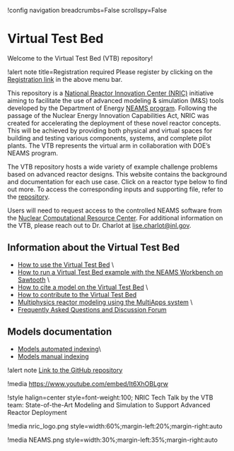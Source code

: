 !config navigation breadcrumbs=False scrollspy=False

# Virtual Test Bed

Welcome to the Virtual Test Bed (VTB) repository!

!alert note title=Registration required
Please register by clicking on the [Registration link](https://ncrcaims.inl.gov/vtb/VTBRegistration) in the above menu bar.

This repository is a [National Reactor Innovation Center (NRIC)](https://nric.inl.gov/) initiative aiming to facilitate the use of advanced modeling & simulation (M&S) tools developed by the Department of Energy [NEAMS program](https://neams.inl.gov/). Following the passage of the Nuclear Energy Innovation Capabilities Act, NRIC was created for accelerating the deployment of these novel reactor concepts. This will be achieved by providing both physical and virtual spaces for building and testing various components, systems, and complete pilot plants. The VTB represents the virtual arm in collaboration with DOE’s NEAMS program.

The VTB repository hosts a wide variety of example challenge problems based on advanced reactor designs. This website contains the background and documentation for each use case. Click on a reactor type below to find out more. To access the corresponding inputs and supporting file, refer to the [repository](https://github.com/idaholab/virtual_test_bed).


Users will need to request access to the controlled NEAMS software from the [Nuclear Computational Resource Center](https://inl.gov/ncrc/). For additional information on the VTB, please reach out to Dr. Charlot at lise.charlot@inl.gov.

## Information about the Virtual Test Bed

- [How to use the Virtual Test Bed](resources/how_to_use_vtb.md) \\
- [How to run a Virtual Test Bed example with the NEAMS Workbench on Sawtooth](neams-workbench.md) \\
- [How to cite a model on the Virtual Test Bed](citing.md) \\
- [How to contribute to the Virtual Test Bed](contributing.md)
- [Multiphysics reactor modeling using the MultiApps system](resources/multiapps.md) \\
- [Frequently Asked Questions and Discussion Forum](https://github.com/idaholab/virtual_test_bed/discussions)

## Models documentation

- [Models automated indexing](https://mooseframework.inl.gov/virtual_test_bed/resources/filter/index.html)\\
- [Models manual indexing](resources/manual_indexing.md)

!alert note
[Link to the GitHub repository](https://github.com/idaholab/virtual_test_bed)

!media https://www.youtube.com/embed/It6XhOBLgrw

!style halign=center style=font-weight:100;
NRIC Tech Talk by the VTB team: State-of-the-Art Modeling and Simulation to Support Advanced Reactor Deployment

!media nric_logo.png style=width:60%;margin-left:20%;margin-right:auto

!media NEAMS.png style=width:30%;margin-left:35%;margin-right:auto

